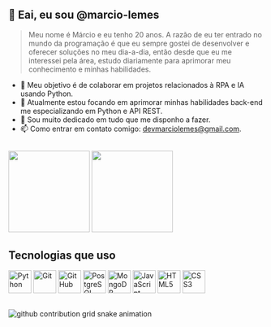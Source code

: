 ## 👋 Eai, eu sou @marcio-lemes
<blockquote>Meu nome é Márcio e eu tenho 20 anos. A razão de eu ter entrado no mundo da programação é que eu sempre gostei de desenvolver e oferecer soluções no meu dia-a-dia, então desde que eu me interessei pela área, estudo diariamente para aprimorar meu conhecimento e minhas habilidades. </blockquote>

- 👀 Meu objetivo é de colaborar em projetos relacionados à RPA e IA usando Python. 
- 🌱 Atualmente estou focando em aprimorar minhas habilidades back-end me especializando em Python e API REST.
- 💞️ Sou muito dedicado em tudo que me disponho a fazer.
- 📫 Como entrar em contato comigo: devmarciolemes@gmail.com.

##   
<div>
  <img height="160em" src="https://github-readme-stats-sigma-five.vercel.app/api?username=marcio-lemes&count_private=true&show_icons=true&theme=tokyonight"/>
  <img height="160em" src="https://github-readme-stats-sigma-five.vercel.app/api/top-langs/?username=marcio-lemes&layout=compact&theme=tokyonight"/>  
</div>

## Tecnologias que uso
<div style='display: inline_block align-items: center'>
<img alt="Python" src="https://cdn.jsdelivr.net/gh/devicons/devicon@latest/icons/python/python-original.svg" height= "45px" width = "45px"/>
<img alt="Git" src="https://cdn.jsdelivr.net/gh/devicons/devicon@latest/icons/git/git-original.svg" height = "45px" width = "45px"/>
<img alt="GitHub" src="https://cdn.jsdelivr.net/gh/devicons/devicon@latest/icons/github/github-original.svg" height = "45px" width = "45px"/>
<img alt="PostgreSQL" src="https://cdn.jsdelivr.net/gh/devicons/devicon@latest/icons/postgresql/postgresql-original.svg" height = "45px" width = "45px"/>
<img alt="MongoDB" src="https://cdn.jsdelivr.net/gh/devicons/devicon@latest/icons/mongodb/mongodb-original-wordmark.svg" height = "45px" width = "45px"/>
<img alt="JavaScript" src="https://cdn.jsdelivr.net/gh/devicons/devicon@latest/icons/javascript/javascript-original.svg" height = "45px" width = "45px"/>
<img alt="HTML5" src="https://cdn.jsdelivr.net/gh/devicons/devicon@latest/icons/html5/html5-original.svg" height = "45px" width = "45px" />
<img alt="CSS3" src="https://cdn.jsdelivr.net/gh/devicons/devicon@latest/icons/css3/css3-original.svg" height = "45px" width = "45px"/>
</div>

##       

<picture align="center">
  <source media="(prefers-color-scheme: dark)" srcset="https://raw.githubusercontent.com/marcio-lemes/marcio-lemes/output/github-contribution-grid-snake-dark.svg">
  <source media="(prefers-color-scheme: light)" srcset="https://raw.githubusercontent.com/marcio-lemes/marcio-lemes/output/github-contribution-grid-snake-dark.svg">
  <img align="center" alt="github contribution grid snake animation" src="https://raw.githubusercontent.com/marcio-lemes/marcio-lemes/output/github-contribution-grid-snake.svg">
</picture>
